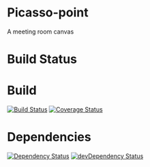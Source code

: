 Picasso-point
=============
A meeting room canvas

Build Status
====
Build
======
[![Build Status](https://travis-ci.org/acntech/picasso-point.svg?branch=develop)](https://travis-ci.org/acntech/picasso-point) [![Coverage Status](https://coveralls.io/repos/acntech/picasso-point/badge.png)](https://coveralls.io/r/acntech/picasso-point)

Dependencies
======
[![Dependency Status](https://david-dm.org/acntech/picasso-point.svg)](https://david-dm.org/acntech/picasso-point) [![devDependency Status](https://david-dm.org/acntech/picasso-point/dev-status.svg)](https://david-dm.org/acntech/picasso-point#info=devDependencies)
